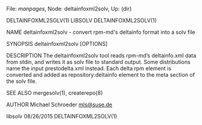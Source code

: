 File: *manpages*,  Node: deltainfoxml2solv,  Up: (dir)

DELTAINFOXML2SOLV(1)                LIBSOLV               DELTAINFOXML2SOLV(1)



NAME
       deltainfoxml2solv - convert rpm-md's deltainfo format into a solv file

SYNOPSIS
       deltainfoxml2solv [OPTIONS]

DESCRIPTION
       The deltainfoxml2solv tool reads rpm-md’s deltainfo.xml data from
       stdin, and writes it as solv file to standard output. Some
       distributions name the input prestodelta.xml instead. Each delta rpm
       element is converted and added as repository:deltainfo element to the
       meta section of the solv file.

SEE ALSO
       mergesolv(1), createrepo(8)

AUTHOR
       Michael Schroeder <mls@suse.de>



libsolv                           08/26/2015              DELTAINFOXML2SOLV(1)
